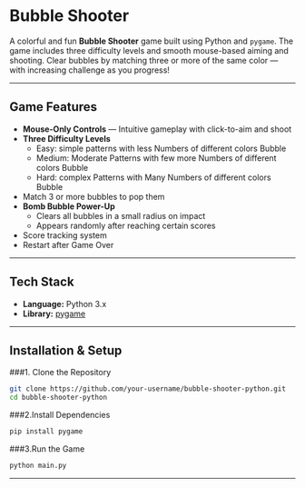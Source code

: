 # Bubble Shooter

A colorful and fun **Bubble Shooter** game built using Python and `pygame`. The game includes three difficulty levels and smooth mouse-based aiming and shooting. Clear bubbles by matching three or more of the same color — with increasing challenge as you progress!

---

## Game Features

- **Mouse-Only Controls** — Intuitive gameplay with click-to-aim and shoot
- **Three Difficulty Levels**
  - Easy: simple patterns with less Numbers of different colors Bubble
  - Medium: Moderate Patterns with few more Numbers of different colors Bubble
  - Hard: complex Patterns with Many Numbers of different colors Bubble
- Match 3 or more bubbles to pop them
- **Bomb Bubble Power-Up**
  - Clears all bubbles in a small radius on impact
  - Appears randomly after reaching certain scores
- Score tracking system
- Restart after Game Over

---

## Tech Stack

- **Language:** Python 3.x
- **Library:** [pygame](https://www.pygame.org/)

---

## Installation & Setup

###1. Clone the Repository
```bash
git clone https://github.com/your-username/bubble-shooter-python.git
cd bubble-shooter-python
```
###2.Install Dependencies
```bash
pip install pygame
```
###3.Run the Game
```bash
python main.py
```

---





